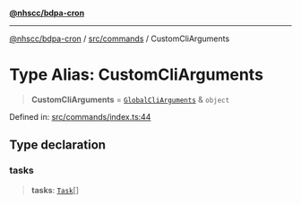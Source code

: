 [**@nhscc/bdpa-cron**](../../../README.md)

***

[@nhscc/bdpa-cron](../../../README.md) / [src/commands](../README.md) / CustomCliArguments

# Type Alias: CustomCliArguments

> **CustomCliArguments** = [`GlobalCliArguments`](../../configure/type-aliases/GlobalCliArguments.md) & `object`

Defined in: [src/commands/index.ts:44](https://github.com/nhscc/bdpa-cron/blob/8ad58c8c8508bf539936ccdd28c6f77ce4493fea/src/commands/index.ts#L44)

## Type declaration

### tasks

> **tasks**: [`Task`](../enumerations/Task.md)[]
